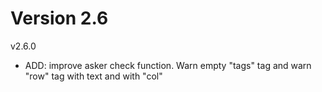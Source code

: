 
# Version 2.6

v2.6.0
* ADD: improve asker check function. Warn empty "tags" tag and warn "row" tag with text and with "col"

